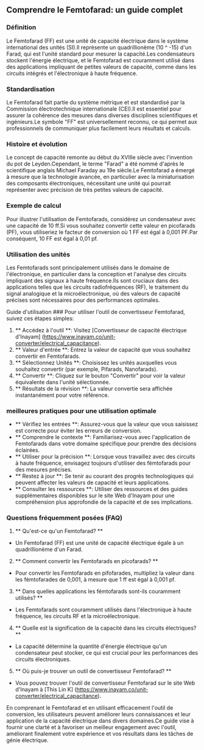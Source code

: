 ## Comprendre le Femtofarad: un guide complet

### Définition
Le Femtofarad (FF) est une unité de capacité électrique dans le système international des unités (SI).Il représente un quadrillionème (10 ^ -15) d'un Farad, qui est l'unité standard pour mesurer la capacité.Les condensateurs stockent l'énergie électrique, et le Femtofarad est couramment utilisé dans des applications impliquant de petites valeurs de capacité, comme dans les circuits intégrés et l'électronique à haute fréquence.

### Standardisation
Le Femtofarad fait partie du système métrique et est standardisé par la Commission électrotechnique internationale (CEI).Il est essentiel pour assurer la cohérence des mesures dans diverses disciplines scientifiques et ingénieurs.Le symbole "FF" est universellement reconnu, ce qui permet aux professionnels de communiquer plus facilement leurs résultats et calculs.

### Histoire et évolution
Le concept de capacité remonte au début du XVIIIe siècle avec l'invention du pot de Leyden.Cependant, le terme "Farad" a été nommé d'après le scientifique anglais Michael Faraday au 19e siècle.Le Femtofarad a émergé à mesure que la technologie avancée, en particulier avec la miniaturisation des composants électroniques, nécessitant une unité qui pourrait représenter avec précision de très petites valeurs de capacité.

### Exemple de calcul
Pour illustrer l'utilisation de Femtofarads, considérez un condensateur avec une capacité de 10 ff.Si vous souhaitez convertir cette valeur en picofarads (PF), vous utiliseriez le facteur de conversion où 1 FF est égal à 0,001 PF.Par conséquent, 10 FF est égal à 0,01 pf.

### Utilisation des unités
Les Femtofarads sont principalement utilisés dans le domaine de l'électronique, en particulier dans la conception et l'analyse des circuits impliquant des signaux à haute fréquence.Ils sont cruciaux dans des applications telles que les circuits radiofréquences (RF), le traitement du signal analogique et la microélectronique, où des valeurs de capacité précises sont nécessaires pour des performances optimales.

Guide d'utilisation ###
Pour utiliser l'outil de convertisseur Femtofarad, suivez ces étapes simples:

1. ** Accédez à l'outil **: Visitez [Convertisseur de capacité électrique d'Inayam] (https://www.inayam.co/unit-converter/electrical_capacitance).
2. ** Valeur d'entrée **: Entrez la valeur de capacité que vous souhaitez convertir en Femtofarads.
3. ** Sélectionnez Unités **: Choisissez les unités auxquelles vous souhaitez convertir (par exemple, Pifarads, Nanofarads).
4. ** Convertir **: Cliquez sur le bouton "Convertir" pour voir la valeur équivalente dans l'unité sélectionnée.
5. ** Résultats de la révision **: La valeur convertie sera affichée instantanément pour votre référence.

### meilleures pratiques pour une utilisation optimale
- ** Vérifiez les entrées **: Assurez-vous que la valeur que vous saisissez est correcte pour éviter les erreurs de conversion.
- ** Comprendre le contexte **: Familiarisez-vous avec l'application de Femtofarads dans votre domaine spécifique pour prendre des décisions éclairées.
- ** Utiliser pour la précision **: Lorsque vous travaillez avec des circuits à haute fréquence, envisagez toujours d'utiliser des fémtofarads pour des mesures précises.
- ** Restez à jour **: Se tenir au courant des progrès technologiques qui peuvent affecter les valeurs de capacité et leurs applications.
- ** Consulter les ressources **: Utiliser des ressources et des guides supplémentaires disponibles sur le site Web d'Inayam pour une compréhension plus approfondie de la capacité et de ses implications.

### Questions fréquemment posées (FAQ)

1. ** Qu'est-ce qu'un Femtofarad? **
- Un Femtofarad (FF) est une unité de capacité électrique égale à un quadrillionème d'un Farad.

2. ** Comment convertir les Femtofarads en picofarads? **
- Pour convertir les Femtofarads en pifofarades, multipliez la valeur dans les fémtofarades de 0,001, à mesure que 1 ff est égal à 0,001 pf.

3. ** Dans quelles applications les fémtofarads sont-ils couramment utilisés? **
- Les Femtofarads sont couramment utilisés dans l'électronique à haute fréquence, les circuits RF et la microélectronique.

4. ** Quelle est la signification de la capacité dans les circuits électriques? **
- La capacité détermine la quantité d'énergie électrique qu'un condensateur peut stocker, ce qui est crucial pour les performances des circuits électroniques.

5. ** Où puis-je trouver un outil de convertisseur Femtofarad? **
- Vous pouvez trouver l'outil de convertisseur Femtofarad sur le site Web d'Inayam à [This Lin K] (https://www.inayam.co/unit-converter/electrical_capacitance).

En comprenant le Femtofarad et en utilisant efficacement l'outil de conversion, les utilisateurs peuvent améliorer leurs connaissances et leur application de la capacité électrique dans divers domaines.Ce guide vise à fournir une clarté et à favoriser un meilleur engagement avec l'outil, améliorant finalement votre expérience et vos résultats dans les tâches de génie électrique.